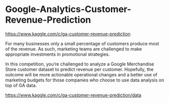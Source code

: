 # Google-Analytics-Customer-Revenue-Prediction
https://www.kaggle.com/c/ga-customer-revenue-prediction



For many businesses only a small percentage of customers produce most of the revenue. As such, marketing teams are challenged to make appropriate investments in promotional strategies.

In this competition, you’re challenged to analyze a Google Merchandise Store customer dataset to predict revenue per customer. Hopefully, the outcome will be more actionable operational changes and a better use of marketing budgets for those companies who choose to use data analysis on top of GA data.

https://www.kaggle.com/c/ga-customer-revenue-prediction/data

